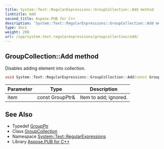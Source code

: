 ```yaml
---
title: System::Text::RegularExpressions::GroupCollection::Add method
linktitle: Add
second_title: Aspose.PUB for C++
description: 'System::Text::RegularExpressions::GroupCollection::Add method. Disables adding element into collection in C++.'
type: docs
weight: 200
url: /cpp/system.text.regularexpressions/groupcollection/add/
---
```

## GroupCollection::Add method


Disables adding element into collection.

```cpp
void System::Text::RegularExpressions::GroupCollection::Add(const GroupPtr &item) override
```


| Parameter | Type | Description |
| --- | --- | --- |
| item | const GroupPtr\& | Item to add; ignored. |

## See Also

* Typedef [GroupPtr](../../groupptr/)
* Class [GroupCollection](../)
* Namespace [System::Text::RegularExpressions](../../)
* Library [Aspose.PUB for C++](../../../)
